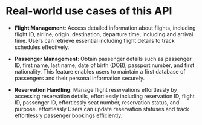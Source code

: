 # Real-world use cases of this API



- **Flight Management**: Access detailed information about flights,
including flight ID, airline, origin, destination, departure time,
including and arrival time. Users can retrieve essential
including flight details to track schedules effectively.

- **Passenger Management**: Obtain passenger details such as passenger ID,
first name, last name, date of birth (DOB), passport number, and
first nationality. This feature enables users to maintain a
first database of passengers and their personal information securely.

- **Reservation Handling**: Manage flight reservations
effortlessly by accessing reservation details,
effortlessly including reservation ID, flight ID, passenger ID,
effortlessly seat number, reservation status, and purpose.
effortlessly Users can update reservation statuses and track
effortlessly passenger bookings efficiently.